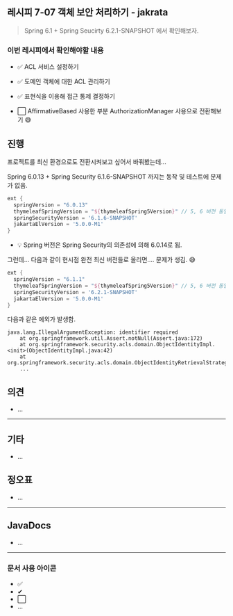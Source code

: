 ## 레시피 7-07 객체 보안 처리하기 - jakrata

> Spring 6.1 + Spring Seucirty 6.2.1-SNAPSHOT 에서 확인해보자.
>
> 

### 이번 레시피에서 확인해야할  내용

* ✅ ACL 서비스 설정하기
  
* ✅ 도메인 객체에 대한 ACL 관리하기
  
* ✅ 표현식을 이용해 접근 통제 결정하기

* ⬜ AffirmativeBased 사용한 부분  AuthorizationManager 사용으로 전환해보기 😅



## 진행

프로젝트를 최신 환경으로도 전환시켜보고 싶어서 바꿔봤는데...

Spring 6.0.13 + Spring Security 6.1.6-SNAPSHOT 까지는 동작 및 테스트에 문제가 없음.

```groovy
ext {
  springVersion = "6.0.13"
  thymeleafSpringVersion = "${thymeleafSpring5Version}" // 5, 6 버전 동일
  springSecurityVersion = '6.1.6-SNAPSHOT'
  jakartaElVersion = '5.0.0-M1'
}
```

* 💡 Spring 버전은 Spring Security의 의존성에 의해 6.0.14로 됨.



그런데... 다음과 같이 현시점 완전 최신 버전들로 올리면.... 문제가 생김. 😅

```groovy
ext {
  springVersion = "6.1.1"
  thymeleafSpringVersion = "${thymeleafSpring5Version}" // 5, 6 버전 동일
  springSecurityVersion = '6.2.1-SNAPSHOT'
  jakartaElVersion = '5.0.0-M1'
}
```



다음과 같은 에외가 발생함.

```
java.lang.IllegalArgumentException: identifier required
	at org.springframework.util.Assert.notNull(Assert.java:172)
	at org.springframework.security.acls.domain.ObjectIdentityImpl.<init>(ObjectIdentityImpl.java:42)
	at org.springframework.security.acls.domain.ObjectIdentityRetrievalStrategyImpl.createObjectIdentity(ObjectIdentityRetrievalStrategyImpl.java:41)
	...
```








## 의견

* ...





---

## 기타

* ...



## 정오표

* ...
  


---

## JavaDocs

* ...



---

### 문서 사용 아이콘

* ✅
* ✔
* ⬜
* ...

